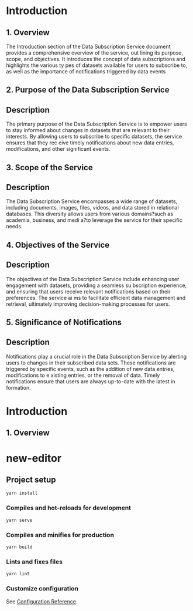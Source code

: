 # Introduction

## 1. Overview

The Introduction section of the Data Subscription Service document provides a comprehensive overview of the service, out
lining its purpose, scope, and objectives. It introduces the concept of data subscriptions and highlights the various ty
pes of datasets available for users to subscribe to, as well as the importance of notifications triggered by data events

## 2. Purpose of the Data Subscription Service

## Description

The primary purpose of the Data Subscription Service is to empower users to stay informed about changes in datasets that
 are relevant to their interests. By allowing users to subscribe to specific datasets, the service ensures that they rec
eive timely notifications about new data entries, modifications, and other significant events.
## 3. Scope of the Service

## Description

The Data Subscription Service encompasses a wide range of datasets, including documents, images, files, videos, and data
 stored in relational databases. This diversity allows users from various domains?such as academia, business, and medi
a?to leverage the service for their specific needs.
## 4. Objectives of the Service

## Description

The objectives of the Data Subscription Service include enhancing user engagement with datasets, providing a seamless su
bscription experience, and ensuring that users receive relevant notifications based on their preferences. The service ai
ms to facilitate efficient data management and retrieval, ultimately improving decision-making processes for users.
## 5. Significance of Notifications

## Description

Notifications play a crucial role in the Data Subscription Service by alerting users to changes in their subscribed data
sets. These notifications are triggered by specific events, such as the addition of new data entries, modifications to e
xisting entries, or the removal of data. Timely notifications ensure that users are always up-to-date with the latest in
formation.
## 

# Introduction

## 1. Overview
# new-editor

## Project setup
```
yarn install
```

### Compiles and hot-reloads for development
```
yarn serve
```

### Compiles and minifies for production
```
yarn build
```

### Lints and fixes files
```
yarn lint
```

### Customize configuration
See [Configuration Reference](https://cli.vuejs.org/config/).
